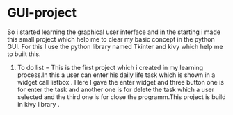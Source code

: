 # GUI-project

So i started learning the graphical user interface and in the starting i made this small project which help me to clear my basic concept in the python GUI. For this I use the python library named Tkinter and kivy which help me to built this.

1. To do list = This is the first project which i created in my learning process.In this a user can enter his daily life task which is shown in a widget call listbox . Here I gave the enter widget and three button one is for enter the task and another one is for delete the task which a user selected and the third one is for close the programm.This project is build in kivy library .
